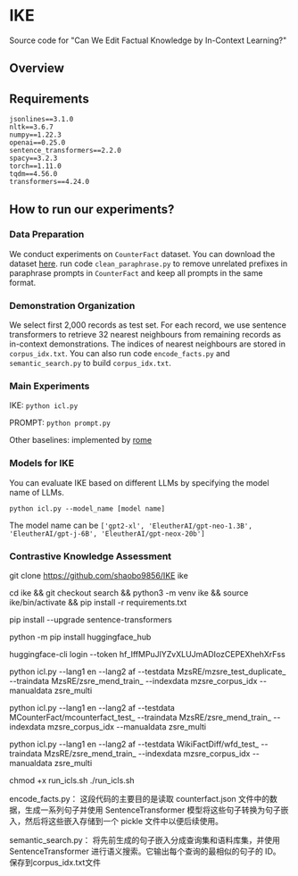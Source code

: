 # IKE
Source code for "Can We Edit Factual Knowledge by In-Context Learning?"
## Overview
## Requirements
```
jsonlines==3.1.0
nltk==3.6.7
numpy==1.22.3
openai==0.25.0
sentence_transformers==2.2.0
spacy==3.2.3
torch==1.11.0
tqdm==4.56.0
transformers==4.24.0

```
## How to run our experiments?
### Data Preparation
We conduct experiments on `CounterFact` dataset. You can download the dataset [here](https://rome.baulab.info/data/dsets/counterfact.json).
run code `clean_paraphrase.py` to remove unrelated prefixes in paraphrase prompts in `CounterFact` and keep all prompts in the same format.

### Demonstration Organization
We select first 2,000 records as test set. For each record, we use sentence transformers to retrieve 32 nearest neighbours from remaining records as in-context demonstrations. The indices of nearest neighbours are stored in `corpus_idx.txt`. You can also run code `encode_facts.py` and `semantic_search.py` to build `corpus_idx.txt`. 

### Main Experiments
IKE: `python icl.py`

PROMPT: `python prompt.py`

Other baselines: implemented by [rome](https://github.com/kmeng01/rome)

### Models for IKE

You can evaluate IKE based on different LLMs by specifying the model name of LLMs.

```
python icl.py --model_name [model name]
```
The model name can be `['gpt2-xl', 'EleutherAI/gpt-neo-1.3B', 'EleutherAI/gpt-j-6B', 'EleutherAI/gpt-neox-20b']`

### Contrastive Knowledge Assessment

git clone https://github.com/shaobo9856/IKE ike

cd ike && git checkout search && python3 -m venv ike && source ike/bin/activate && pip install -r requirements.txt

pip install --upgrade sentence-transformers

python -m pip install huggingface_hub

huggingface-cli login --token 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

python icl.py --lang1 en --lang2 af  --testdata MzsRE/mzsre_test_duplicate_   --traindata MzsRE/zsre_mend_train_   --indexdata mzsre_corpus_idx  --manualdata zsre_multi

python icl.py --lang1 en --lang2 af --testdata MCounterFact/mcounterfact_test_ --traindata MzsRE/zsre_mend_train_   --indexdata mzsre_corpus_idx  --manualdata zsre_multi

python icl.py --lang1 en --lang2 af --testdata WikiFactDiff/wfd_test_ --traindata MzsRE/zsre_mend_train_   --indexdata mzsre_corpus_idx  --manualdata zsre_multi

chmod +x run_icls.sh
./run_icls.sh


encode_facts.py：  这段代码的主要目的是读取 counterfact.json 文件中的数据，生成一系列句子并使用 SentenceTransformer 模型将这些句子转换为句子嵌入，然后将这些嵌入存储到一个 pickle 文件中以便后续使用。

semantic_search.py： 将先前生成的句子嵌入分成查询集和语料库集，并使用 SentenceTransformer 进行语义搜索。它输出每个查询的最相似的句子的 ID。 保存到corpus_idx.txt文件











